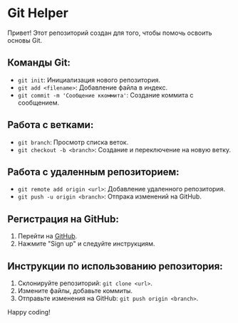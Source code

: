 # Git Helper

Привет! Этот репозиторий создан для того, чтобы помочь освоить основы Git.

## Команды Git:

- `git init`: Инициализация нового репозитория.
- `git add <filename>`: Добавление файла в индекс.
- `git commit -m 'Сообщение ккоммита'`: Создание коммита с сообщением.

## Работа с ветками:

- `git branch`: Просмотр списка веток.
- `git checkout -b <branch>`: Создание и переключение на новую ветку.

## Работа с удаленным репозиторием:

- `git remote add origin <url>`: Добавление удаленного репозитория.
- `git push -u origin <branch>`: Отпрака изменений на GitHub.

## Регистрация на GitHub:

1. Перейти на [GitHub](https://github.com/).
2. Нажмите "Sign up" и следуйте инструкциям.

## Инструкции по использованию репозитория:

1. Склонируйте репозиторий: `git clone <url>`.
2. Измените файлы, добавьте коммиты.
3. Отправьте изменения на GitHub: `git push origin <branch>`.

Happy coding!
